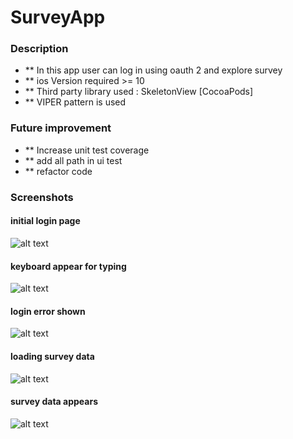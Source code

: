 # SurveyApp

### Description
* ** In this app user can log in using oauth 2 and explore survey
* ** ios Version required >= 10
* ** Third party library used : SkeletonView [CocoaPods]
* ** VIPER pattern is used

### Future improvement
* ** Increase unit test coverage
* ** add all path in ui test
* ** refactor code

### Screenshots

#### initial login page
![alt text][initialloginpage]

#### keyboard appear for typing
![alt text][keyboardappearence]

#### login error shown
![alt text][failedloginmsg]

#### loading survey data
![alt text][loadingsurveydata]

#### survey data appears
![alt text][surveydatashown]


[initialloginpage]: https://github.com/Shayokh144/SurveyApp/blob/main/appScreenShots/IMG_2732.PNG
[keyboardappearence]: https://github.com/Shayokh144/SurveyApp/blob/main/appScreenShots/IMG_2733.PNG
[failedloginmsg]: https://github.com/Shayokh144/SurveyApp/blob/main/appScreenShots/IMG_2734.PNG
[loadingsurveydata]: https://github.com/Shayokh144/SurveyApp/blob/main/appScreenShots/IMG_2735.PNG
[surveydatashown]: https://github.com/Shayokh144/SurveyApp/blob/main/appScreenShots/IMG_2736.PNG
